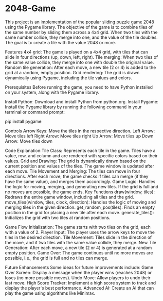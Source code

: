 # 2048-Game

This project is an implementation of the popular sliding puzzle game 2048 using the Pygame library. The objective of the game is to combine tiles of the same number by sliding them across a 4x4 grid. When two tiles with the same number collide, they merge into one, and the value of the tile doubles. The goal is to create a tile with the value 2048 or more.

Features
4x4 grid: The game is played on a 4x4 grid, with tiles that can slide in four directions (up, down, left, right).
Tile merging: When two tiles of the same value collide, they merge into one with double the original value.
Random tile generation: After each move, a new tile (2 or 4) is added to the grid at a random, empty position.
Grid rendering: The grid is drawn dynamically using Pygame, including the tile values and colors.

Prerequisites
Before running the game, you need to have Python installed on your system, along with the Pygame library.

Install Python: Download and install Python from python.org.
Install Pygame: Install the Pygame library by running the following command in your terminal or command prompt:

pip install pygame

Controls
Arrow Keys: Move the tiles in the respective direction.
Left Arrow: Move tiles left
Right Arrow: Move tiles right
Up Arrow: Move tiles up
Down Arrow: Move tiles down

Code Explanation
Tile Class: Represents each tile in the game. Tiles have a value, row, and column and are rendered with specific colors based on their values.
Grid and Drawing: The grid is dynamically drawn based on the current position and values of the tiles. The game window is updated after each move.
Tile Movement and Merging: The tiles can move in four directions. After each move, the game checks if tiles can merge (if they have the same value), and merges them accordingly.
Game Logic: Handles the logic for moving, merging, and generating new tiles. If the grid is full and no moves are possible, the game ends.
Key Functions
draw(window, tiles): Redraws the entire game window, including all tiles and the grid.
move_tiles(window, tiles, clock, direction): Handles the logic of moving and merging tiles in the given direction.
get_random_pos(tiles): Finds an empty position in the grid for placing a new tile after each move.
generate_tiles(): Initializes the grid with two tiles at random positions.

Game Flow
Initialization: The game starts with two tiles on the grid, each with a value of 2.
Player Input: The player uses the arrow keys to move the tiles in the desired direction.
Tile Movement: Tiles slide in the direction of the move, and if two tiles with the same value collide, they merge.
New Tile Generation: After each move, a new tile (2 or 4) is generated at a random empty position.
Game Over: The game continues until no more moves are possible, i.e., the grid is full and no tiles can merge.

Future Enhancements
Some ideas for future improvements include:
Game Over Screen: Display a message when the player wins (reaches 2048) or loses (no more possible moves).
Undo Move: Allow players to undo their last move.
High Score Tracker: Implement a high score system to track and display the player's best performance.
Advanced AI: Create an AI that can play the game using algorithms like Minimax.
